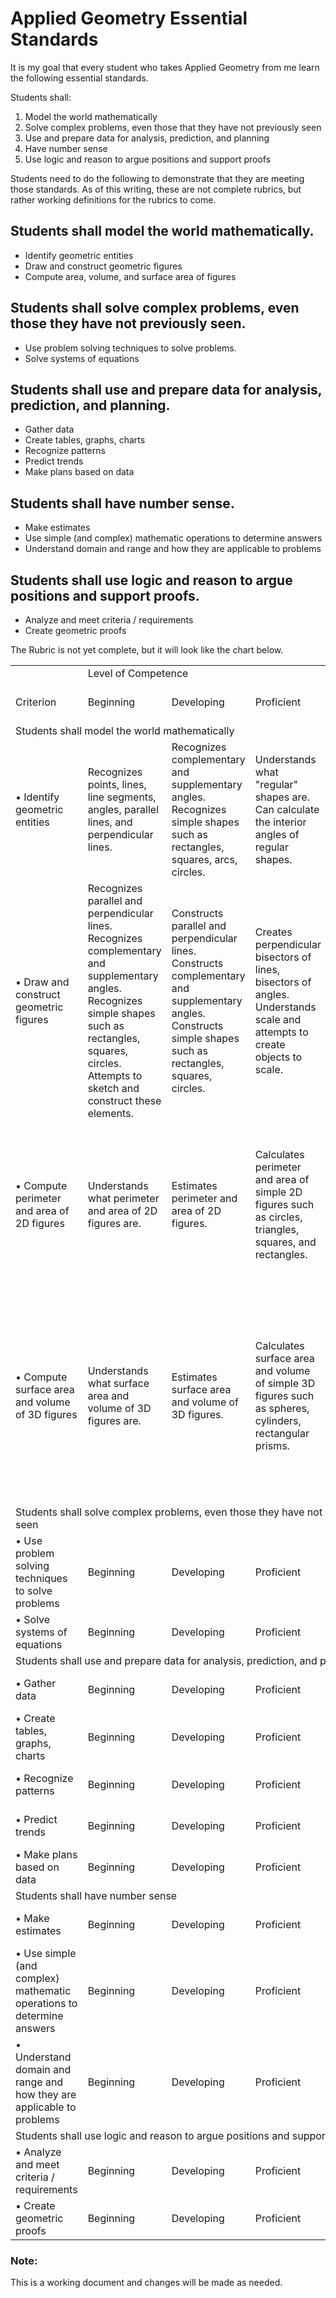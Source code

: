 # Applied Geometry Essential Standards

It is my goal that every student who takes Applied Geometry from me learn the following essential standards.

Students shall:
1. Model the world mathematically
1. Solve complex problems, even those that they have not previously seen
1. Use and prepare data for analysis, prediction, and planning
1. Have number sense
1. Use logic and reason to argue positions and support proofs

Students need to do the following to demonstrate that they are meeting those standards.  As of this writing, these are not complete rubrics, but rather working definitions for the rubrics to come.

## Students shall model the world mathematically.
*	Identify geometric entities
*	Draw and construct geometric figures
*	Compute area, volume, and surface area of figures

## Students shall solve complex problems, even those they have not previously seen.
*	Use problem solving techniques to solve problems.
*	Solve systems of equations

## Students shall use and prepare data for analysis, prediction, and planning.
*	Gather data
*	Create tables, graphs, charts
*	Recognize patterns
*	Predict trends
*	Make plans based on data

## Students shall have number sense.
*	Make estimates
*	Use simple (and complex) mathematic operations to determine answers
*	Understand domain and range and how they are applicable to problems

## Students shall use logic and reason to argue positions and support proofs.
*	Analyze and meet criteria / requirements
*	Create geometric proofs

The Rubric is not yet complete, but it will look like the chart below.

<table>
  <tr>
    <td></td>
    <td colspan="4">Level of Competence</td>
  </tr>
  <tr>
    <td>Criterion</td>
    <td>Beginning</td>
    <td>Developing</td>
    <td>Proficient</td>
    <td>Beyond Proficient (Exemplary)</td>
  </tr>
  <tr>
     <td colspan="5">Students shall model the world mathematically</td>
  </tr>
  <tr>
    <td>•	Identify geometric entities</td>
    <td>Recognizes points, lines, line segments, angles, parallel lines, and perpendicular lines.</td>
    <td>Recognizes complementary and supplementary angles.  Recognizes simple shapes such as rectangles, squares, arcs, circles.</td>
    <td>Understands what "regular" shapes are.  Can calculate the interior angles of regular shapes.  </td>
    <td>Can break down complex shapes into triangles, rectangles, squares, and other shapes that are easily defined.</td>
  </tr>
  <tr>
    <td>•	Draw and construct geometric figures</td>
    <td>Recognizes parallel and perpendicular lines.  Recognizes complementary and supplementary angles.  Recognizes simple shapes such as rectangles, squares, circles.  Attempts to sketch and construct these elements.</td>
    <td>Constructs parallel and perpendicular lines.  Constructs complementary and supplementary angles.  Constructs simple shapes such as rectangles, squares, circles.</td>
    <td>Creates perpendicular bisectors of lines, bisectors of angles.  Understands scale and attempts to create objects to scale.</td>
    <td>Constructs complex shapes from simple shapes.  Creates objects to specific scales.</td>
  </tr>
  <tr>
    <td>•	Compute perimeter and area of 2D figures</td>
    <td>Understands what perimeter and area of 2D figures are.</td>
    <td>Estimates perimeter and area of 2D figures.</td>
    <td>Calculates perimeter and area of simple 2D figures such as circles, triangles, squares, and rectangles.</td>
    <td>Calculates perimeter of any 2D figure.  Breaks down complex shapes into simple shapes to calculate or approximate area.</td>
  </tr>
  <tr>
    <td>•	Compute surface area and volume of 3D figures</td>
    <td>Understands what surface area and volume of 3D figures are.</td>
    <td>Estimates surface area and volume of 3D figures.</td>
    <td>Calculates surface area and volume of simple 3D figures such as spheres, cylinders, rectangular prisms.</td>
    <td>Calculates surface area and volume of any 3D figure.  Breaks down complex shapes into simple shapes to calculate or approximate surface area and volume.</td>
  </tr>
  <tr>
     <td colspan="5">Students shall solve complex problems, even those they have not previously seen</td>  
  </tr>
  <tr>
    <td>•	Use problem solving techniques to solve problems</td>
    <td>Beginning</td>
    <td>Developing</td>
    <td>Proficient</td>
    <td>Beyond Proficient (Exemplary)</td>
  </tr>
  <tr>
    <td>•	Solve systems of equations</td>
    <td>Beginning</td>
    <td>Developing</td>
    <td>Proficient</td>
    <td>Beyond Proficient (Exemplary)</td>
  </tr>
  <tr>
     <td colspan="5">Students shall use and prepare data for analysis, prediction, and planning</td>  
  </tr>
  <tr>
    <td>•	Gather data</td>
    <td>Beginning</td>
    <td>Developing</td>
    <td>Proficient</td>
    <td>Beyond Proficient (Exemplary)</td>
  </tr>
  <tr>
    <td>•	Create tables, graphs, charts</td>
    <td>Beginning</td>
    <td>Developing</td>
    <td>Proficient</td>
    <td>Beyond Proficient (Exemplary)</td>
  </tr>
  <tr>
    <td>•	Recognize patterns</td>
    <td>Beginning</td>
    <td>Developing</td>
    <td>Proficient</td>
    <td>Beyond Proficient (Exemplary)</td>
  </tr>
  <tr>
    <td>•	Predict trends</td>
    <td>Beginning</td>
    <td>Developing</td>
    <td>Proficient</td>
    <td>Beyond Proficient (Exemplary)</td>
  </tr>
  <tr>
    <td>•	Make plans based on data</td>
    <td>Beginning</td>
    <td>Developing</td>
    <td>Proficient</td>
    <td>Beyond Proficient (Exemplary)</td>
  </tr>
  <tr>
     <td colspan="5">Students shall have number sense</td>  
  </tr>
  <tr>
    <td>•	Make estimates</td>
    <td>Beginning</td>
    <td>Developing</td>
    <td>Proficient</td>
    <td>Beyond Proficient (Exemplary)</td>
  </tr>
  <tr>
    <td>•	Use simple (and complex) mathematic operations to determine answers</td>
    <td>Beginning</td>
    <td>Developing</td>
    <td>Proficient</td>
    <td>Beyond Proficient (Exemplary)</td>
  </tr>
  <tr>
    <td>•	Understand domain and range and how they are applicable to problems</td>
    <td>Beginning</td>
    <td>Developing</td>
    <td>Proficient</td>
    <td>Beyond Proficient (Exemplary)</td>
  </tr>
  <tr>
     <td colspan="5">Students shall use logic and reason to argue positions and support proofs</td>  
  </tr>
  <tr>
    <td>•	Analyze and meet criteria / requirements</td>
    <td>Beginning</td>
    <td>Developing</td>
    <td>Proficient</td>
    <td>Beyond Proficient (Exemplary)</td>
  </tr>
  <tr>
    <td>•	Create geometric proofs</td>
    <td>Beginning</td>
    <td>Developing</td>
    <td>Proficient</td>
    <td>Beyond Proficient (Exemplary)</td>
  </tr>
</table>

### Note: 

This is a working document and changes will be made as needed.
